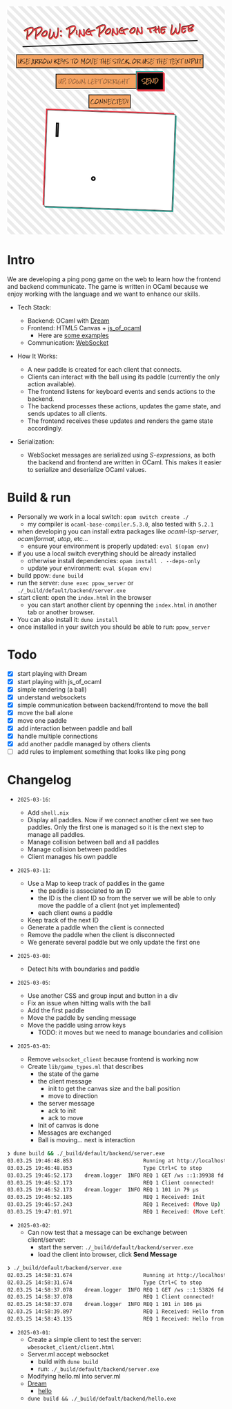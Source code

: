<img src="images/screenshot.png" alt="OCaml plays ping pong" />

# Intro

We are developing a ping pong game on the web to learn how the frontend and backend communicate.
The game is written in OCaml because we enjoy working with the language and we want to enhance our
skills.

- Tech Stack:
  
  - Backend: OCaml with [Dream](https://aantron.github.io/dream/)
  - Frontend: HTML5 Canvas + [js_of_ocaml](https://ocsigen.org/js_of_ocaml/latest/manual/overview)
    - Here are [some examples](https://github.com/ocsigen/js_of_ocaml/blob/master/examples)
  - Communication: [WebSocket](https://developer.mozilla.org/en-US/docs/Web/API/WebSocket)

- How It Works:
  
  - A new paddle is created for each client that connects.
  - Clients can interact with the ball using its paddle (currently the only action available).
  - The frontend listens for keyboard events and sends actions to the backend.
  - The backend processes these actions, updates the game state, and sends updates to all clients.
  - The frontend receives these updates and renders the game state accordingly.

- Serialization:

  - WebSocket messages are serialized using _S-expressions_, as both the backend and frontend are written in OCaml. This makes it easier to serialize and deserialize OCaml values.

# Build & run

- Personally we work in a local switch: `opam switch create ./`
  - my compiler is `ocaml-base-compiler.5.3.0`, also tested with `5.2.1`
- when developing you can install extra packages like *ocaml-lsp-server*,
  *ocamlformat*, *utop*, etc...
  - ensure your environment is properly updated: `eval $(opam env)`
- if you use a local switch everything should be already installed
  - otherwise install dependencies: `opam install . --deps-only`
  - update your environment: `eval $(opam env)`
- build ppow: `dune build`
- run the server: `dune exec ppow_server` or `./_build/default/backend/server.exe`
- start client: open the `index.html` in the browser
  - you can start another client by openning the `index.html` in another tab or another browser.
- You can also install it: `dune install`
- once installed in your switch you should be able to run: `ppow_server`

# Todo

- [x] start playing with Dream
- [x] start playing with js_of_ocaml
- [x] simple rendering (a ball)
- [x] understand websockets
- [x] simple communication between backend/frontend to move the ball
- [x] move the ball alone
- [x] move one paddle
- [x] add interaction between paddle and ball
- [x] handle multiple connections
- [x] add another paddle managed by others clients
- [ ] add rules to implement something that looks like ping pong

# Changelog

- `2025-03-16`:
  - Add `shell.nix`
  - Display all paddles. Now if we connect another client
  we see two paddles. Only the first one is managed so it is the next
  step to manage all paddles.
  - Manage collision between ball and all paddles
  - Manage collision between paddles
  - Client manages his own paddle

- `2025-03-11`:
  - Use a Map to keep track of paddles in the game
    - the paddle is associated to an ID
    - the ID is the client ID so from the server we will be able to only
    move the paddle of a client (not yet implemented)
    - each client owns a paddle
  - Keep track of the next ID
  - Generate a paddle when the client is connected
  - Remove the paddle when the client is disconnected
  - We generate several paddle but we only update the first one

- `2025-03-08`:
  - Detect hits with boundaries and paddle

- `2025-03-05`:
  - Use another CSS and group input and button in a div
  - Fix an issue when hitting walls with the ball
  - Add the first paddle
  - Move the paddle by sending message
  - Move the paddle using arrow keys
    - TODO: it moves but we need to manage boundaries and collision

- `2025-03-03`:
  - Remove `websocket_client` because frontend is working now
  - Create `lib/game_types.ml` that describes
    - the state of the game
    - the client message
      - init to get the canvas size and the ball position
      - move to direction
    - the server message
      - ack to init
      - ack to move
    - Init of canvas is done
    - Messages are exchanged
    - Ball is moving... next is interaction
```sh
❯ dune build && ./_build/default/backend/server.exe
03.03.25 19:46:48.853                       Running at http://localhost:8080
03.03.25 19:46:48.853                       Type Ctrl+C to stop
03.03.25 19:46:52.173    dream.logger  INFO REQ 1 GET /ws ::1:39938 fd 6 Mozilla/5.0 (X11; Linux x86_64; rv:128.0) Gecko/20100101 Firefox/128.0
03.03.25 19:46:52.173                       REQ 1 Client connected!
03.03.25 19:46:52.173    dream.logger  INFO REQ 1 101 in 79 μs
03.03.25 19:46:52.185                       REQ 1 Received: Init
03.03.25 19:46:57.243                       REQ 1 Received: (Move Up)
03.03.25 19:47:01.971                       REQ 1 Received: (Move Left)
```
- `2025-03-02`:
    - Can now test that a message can be exchange between client/server:
      - start the server: `./_build/default/backend/server.exe`
      - load the client into browser, click **Send Message**
```sh
❯ ./_build/default/backend/server.exe
02.03.25 14:58:31.674                       Running at http://localhost:8080
02.03.25 14:58:31.674                       Type Ctrl+C to stop
02.03.25 14:58:37.078    dream.logger  INFO REQ 1 GET /ws ::1:53826 fd 6 Mozilla/5.0 (X11; Linux x86_64; rv:128.0) Gecko/20100101 Firefox/128.0
02.03.25 14:58:37.078                       REQ 1 Client connected!
02.03.25 14:58:37.078    dream.logger  INFO REQ 1 101 in 106 μs
02.03.25 14:58:39.897                       REQ 1 Received: Hello from client!
02.03.25 14:58:43.135                       REQ 1 Received: Hello from client!
```

- `2025-03-01`:
    - Create a simple client to test the server: `wbesocket_client/client.html`
    - Server.ml accept websocket
      - build with `dune build`
      - run: `./_build/default/backend/server.exe`
    - Modifying hello.ml into server.ml
    - [Dream](https://aantron.github.io/dream/)
      - [hello](https://aantron.github.io/dream/)
    - `dune build && ./_build/default/backend/hello.exe`
